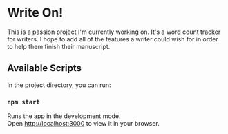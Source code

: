 
# Write On!

This is a passion project I'm currently working on. It's a word count tracker for writers. I hope to add all of the features a writer could wish for in order to help them finish their manuscript. 

## Available Scripts

In the project directory, you can run:

### `npm start`

Runs the app in the development mode.\
Open [http://localhost:3000](http://localhost:3000) to view it in your browser.

